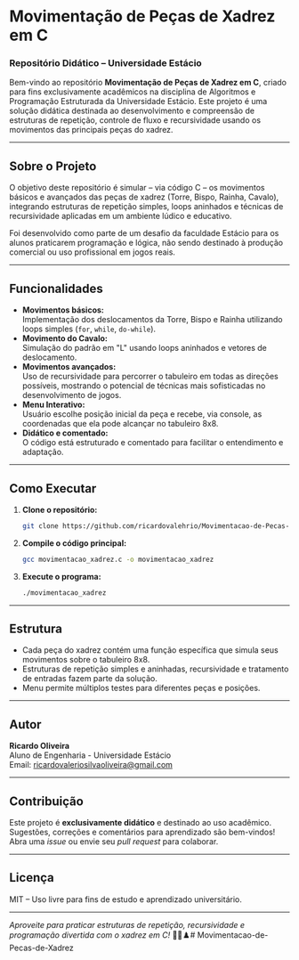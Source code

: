 # Movimentação de Peças de Xadrez em C

### Repositório Didático – Universidade Estácio

Bem-vindo ao repositório **Movimentação de Peças de Xadrez em C**, criado para fins exclusivamente acadêmicos na disciplina de Algoritmos e Programação Estruturada da Universidade Estácio. Este projeto é uma solução didática destinada ao desenvolvimento e compreensão de estruturas de repetição, controle de fluxo e recursividade usando os movimentos das principais peças do xadrez.

***

## Sobre o Projeto

O objetivo deste repositório é simular – via código C – os movimentos básicos e avançados das peças de xadrez (Torre, Bispo, Rainha, Cavalo), integrando estruturas de repetição simples, loops aninhados e técnicas de recursividade aplicadas em um ambiente lúdico e educativo.

Foi desenvolvido como parte de um desafio da faculdade Estácio para os alunos praticarem programação e lógica, não sendo destinado à produção comercial ou uso profissional em jogos reais.

***

## Funcionalidades

- **Movimentos básicos:**  
  Implementação dos deslocamentos da Torre, Bispo e Rainha utilizando loops simples (`for`, `while`, `do-while`).
- **Movimento do Cavalo:**  
  Simulação do padrão em "L" usando loops aninhados e vetores de deslocamento.
- **Movimentos avançados:**  
  Uso de recursividade para percorrer o tabuleiro em todas as direções possíveis, mostrando o potencial de técnicas mais sofisticadas no desenvolvimento de jogos.
- **Menu Interativo:**  
  Usuário escolhe posição inicial da peça e recebe, via console, as coordenadas que ela pode alcançar no tabuleiro 8x8.
- **Didático e comentado:**  
  O código está estruturado e comentado para facilitar o entendimento e adaptação.

***

## Como Executar

1. **Clone o repositório:**
   ```bash
   git clone https://github.com/ricardovalehrio/Movimentacao-de-Pecas-de-Xadrez.git
   ```
2. **Compile o código principal:**
   ```bash
   gcc movimentacao_xadrez.c -o movimentacao_xadrez
   ```
3. **Execute o programa:**
   ```bash
   ./movimentacao_xadrez
   ```

***

## Estrutura

- Cada peça do xadrez contém uma função específica que simula seus movimentos sobre o tabuleiro 8x8.
- Estruturas de repetição simples e aninhadas, recursividade e tratamento de entradas fazem parte da solução.
- Menu permite múltiplos testes para diferentes peças e posições.

***

## Autor

**Ricardo Oliveira**  
Aluno de Engenharia - Universidade Estácio  
Email: ricardovaleriosilvaoliveira@gmail.com

***

## Contribuição

Este projeto é **exclusivamente didático** e destinado ao uso acadêmico. Sugestões, correções e comentários para aprendizado são bem-vindos!  
Abra uma _issue_ ou envie seu _pull request_ para colaborar.

***

## Licença

MIT – Uso livre para fins de estudo e aprendizado universitário.

***

_Aproveite para praticar estruturas de repetição, recursividade e programação divertida com o xadrez em C!_ 🧑‍💻♟️# Movimentacao-de-Pecas-de-Xadrez